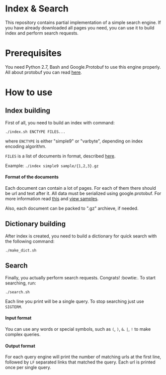 # Index & Search

This repository contains partial implementation of a simple search engine. 
If you have already downloaded all pages you need, you can use it to build index and perform search requests.

# Prerequisites

You need Python 2.7, Bash and Google.Protobuf to use this engine properly. All about protobuf you can read [here](https://github.com/google/protobuf).

# How to use

## Index building

First of all, you need to build an index with command:

`./index.sh ENCTYPE FILES...`

where `ENCTYPE` is either "simple9" or "varbyte", depending on index encoding algorithm. 

`FILES` is a list of documents in format, described [here](https://github.com/Nikonz/Index-search#format-of-the-documents).

Example: `./index simple9 sample/{1,2,3}.gz`

#### Format of the documents

Each document can contain a lot of pages. For each of them there should be url and text after it.
All data must be serialized using google.protobuf.
For more information read [this](https://github.com/Nikonz/Index-search/blob/master/src/docreader.py) and [view samples]().

Also, each document can be packed to ".gz" archieve, if needed.

## Dictionary building

After index is created, you need to build a dictionary for quick search with the following command:

`./make_dict.sh`

## Search

Finally, you actually perform search requests. Congrats! :bowtie:. To start searching, run:

`./search.sh`

Each line you print will be a single query. To stop searching just use `SIGTERM`.

#### Input format

You can use any words or special symbols, such as `(`, `)`, `&`. `|`, `!` to make complex queries.

#### Output format

For each query engine will print the number of matching urls at the first line, followed by `LF` separated links that matched the query.
Each url is printed once per single query.
